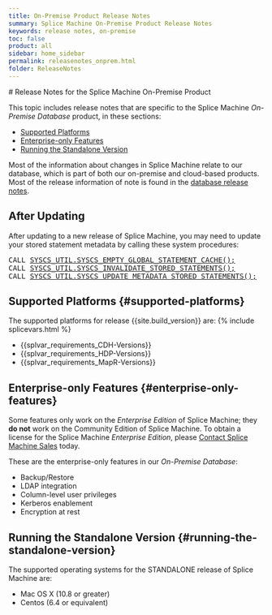 ```yaml
---
title: On-Premise Product Release Notes
summary: Splice Machine On-Premise Product Release Notes
keywords: release notes, on-premise
toc: false
product: all
sidebar: home_sidebar
permalink: releasenotes_onprem.html
folder: ReleaseNotes
---
```

<section>
<div class="TopicContent" data-swiftype-index="true" markdown="1">
# Release Notes for the Splice Machine On-Premise Product

This topic includes release notes that are specific to the Splice Machine *On-Premise Database* product, in these sections:

* [Supported Platforms](#supported-platforms)
* [Enterprise-only Features](#enterprise-only-features)
* [Running the Standalone Version](#running-the-standalone-version)

Most of the information about changes in Splice Machine relate to our database, which is part of both our on-premise and cloud-based products. Most of the release information of note is found in the [database release notes](releasenotes_intro.html).

## After Updating

After updating to a new release of Splice Machine, you may need to update your stored statement metadata by calling these system procedures:

<div class="preWrapperWide"><pre class="Example">
CALL <a href="sqlref_sysprocs_emptyglobalcache.html">SYSCS_UTIL.SYSCS_EMPTY_GLOBAL_STATEMENT_CACHE();</a>
CALL <a href="sqlref_sysprocs_invalidatestoredstmts.html">SYSCS_UTIL.SYSCS_INVALIDATE_STORED_STATEMENTS();</a>
CALL <a href="sqlref_sysprocs_updatemetastmts.html">SYSCS_UTIL.SYSCS_UPDATE_METADATA_STORED_STATEMENTS();</a>
</pre></div>

## Supported Platforms {#supported-platforms}
The supported platforms for release {{site.build_version}} are:
{% include splicevars.html %}

* {{splvar_requirements_CDH-Versions}}
* {{splvar_requirements_HDP-Versions}}
* {{splvar_requirements_MapR-Versions}}


## Enterprise-only Features {#enterprise-only-features}
Some features only work on the *Enterprise Edition* of Splice Machine; they __do not__ work on the Community Edition of Splice Machine. To obtain a license for the Splice Machine *Enterprise Edition*, please [Contact Splice Machine Sales](https://www.splicemachine.com/company/contact-us/)
today.

These are the enterprise-only features in our *On-Premise Database*:

* Backup/Restore
* LDAP integration
* Column-level user privileges
* Kerberos enablement
* Encryption at rest


## Running the Standalone Version {#running-the-standalone-version}
The supported operating systems for the STANDALONE release of Splice Machine are:

* Mac OS X (10.8 or greater)
* Centos (6.4 or equivalent)

</div>
</section>
